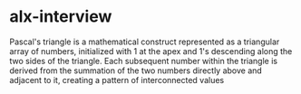 # alx-interview
Pascal's triangle is a mathematical construct represented as a triangular array of numbers, initialized with 1 at the apex and 1's descending along the two sides of the triangle. Each subsequent number within the triangle is derived from the summation of the two numbers directly above and adjacent to it, creating a pattern of interconnected values

